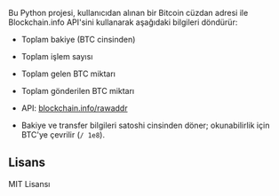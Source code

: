 Bu Python projesi, kullanıcıdan alınan bir Bitcoin cüzdan adresi ile Blockchain.info API'sini kullanarak aşağıdaki bilgileri döndürür:

- Toplam bakiye (BTC cinsinden)
- Toplam işlem sayısı
- Toplam gelen BTC miktarı
- Toplam gönderilen BTC miktarı

- API: [blockchain.info/rawaddr](https://blockchain.info/rawaddr)
- Bakiye ve transfer bilgileri satoshi cinsinden döner; okunabilirlik için BTC'ye çevrilir (`/ 1e8`).

## Lisans

MIT Lisansı
